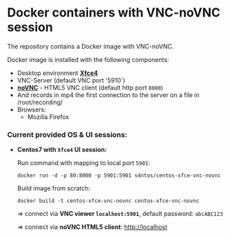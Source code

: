 # Docker containers with VNC-noVNC session
The repository contains a Docker image with VNC-noVNC.

Docker image is installed with the following components:

* Desktop environment [**Xfce4**](http://www.xfce.org)
* VNC-Server (default VNC port '5910`)
* [**noVNC**](https://github.com/kanaka/noVNC) - HTML5 VNC client (default http port `8000`)
* And records in mp4 the first connection to the server on a file in /root/recording/
* Browsers:
  * Mozilla Firefox

### Current provided OS & UI sessions:
* __Centos7 with `Xfce4` UI session:__

  Run command with mapping to local port `5901`:

      docker run -d -p 80:8000 -p 5901:5901 s4ntos/centos-xfce-vnc-novnc

  Build image from scratch:

      docker build -t centos-xfce-vnc-novnc centos-xfce-vnc-novnc

  => connect via __VNC viewer `localhost:5901`__, default password: `abcABC123`

  => connect via __noVNC HTML5 client__: [http://localhost]()

